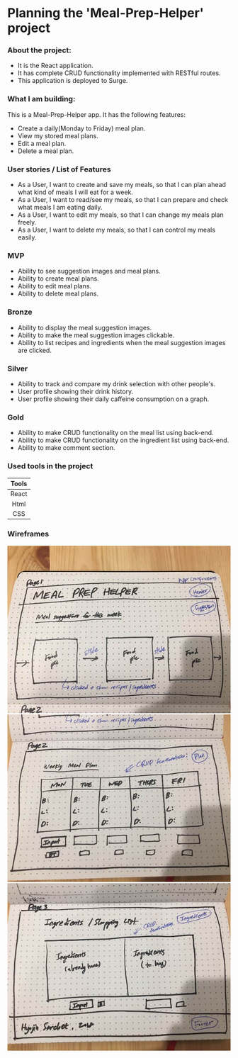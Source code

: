 # Planning the 'Meal-Prep-Helper' project

### About the project:

* It is the React application.
* It has complete CRUD functionality implemented with RESTful routes.
* This application is deployed to Surge.

### What I am building:

This is a Meal-Prep-Helper app. It has the following features:

* Create a daily(Monday to Friday) meal plan.
* View my stored meal plans.
* Edit a meal plan.
* Delete a meal plan.

### User stories / List of Features

* As a User, I want to create and save my meals, so that I can plan ahead what kind of meals I will eat for a week.
* As a User, I want to read/see my meals, so that I can prepare and check what meals I am eating daily.
* As a User, I want to edit my meals, so that I can change my meals plan freely.
* As a User, I want to delete my meals, so that I can control my meals easily.

### MVP

* Ability to see suggestion images and meal plans.
* Ability to create meal plans.
* Ability to edit meal plans.
* Ability to delete meal plans.

### Bronze

* Ability to display the meal suggestion images.
* Ability to make the meal suggestion images clickable.
* Ability to list recipes and ingredients when the meal suggestion images are clicked.

### Silver

* Ability to track and compare my drink selection with other people's.
* User profile showing their drink history.
* User profile showing their daily caffeine consumption on a graph.

### Gold

* Ability to make CRUD functionality on the meal list using back-end.
* Ability to make CRUD functionality on the ingredient list using back-end.
* Ability to make comment section.

### Used tools in the project

| Tools |
| :---: |
| React |
| Html  |
|  CSS  |

### Wireframes

![Page1](wireframe1.jpeg)
![Page2](wireframe2.jpeg)
![Page3](wireframe3.jpeg)

